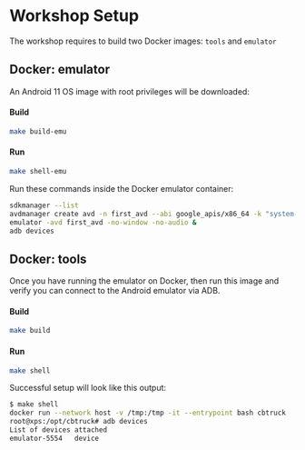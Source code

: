 # Workshop Setup

The workshop requires to build two Docker images: `tools` and `emulator`


## Docker: emulator

An Android 11 OS image with root privileges will be downloaded:

#### Build

```sh
make build-emu
```

#### Run

```sh
make shell-emu
```

Run these commands inside the Docker emulator container:

```sh
sdkmanager --list
avdmanager create avd -n first_avd --abi google_apis/x86_64 -k "system-images;android-30;google_apis;x86_64"
emulator -avd first_avd -no-window -no-audio &
adb devices
```

## Docker: tools

Once you have running the emulator on Docker, then run this image and verify you can connect to the Android emulator via ADB.

#### Build

```sh
make build
```

#### Run

```sh
make shell
```

Successful setup will look like this output:
```sh
$ make shell
docker run --network host -v /tmp:/tmp -it --entrypoint bash cbtruck
root@xps:/opt/cbtruck# adb devices
List of devices attached
emulator-5554	device
```
